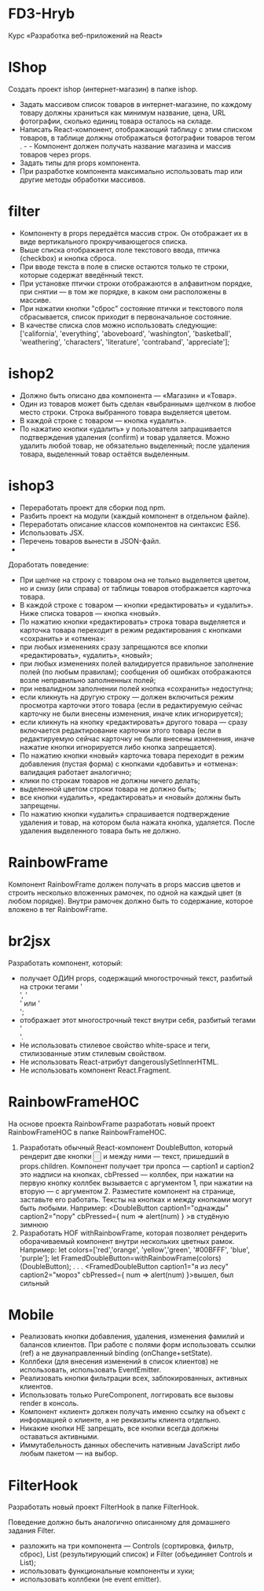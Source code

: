# FD3-Hryb
Курс «Разработка веб-приложений на React»

# IShop
Создать проект ishop (интернет-магазин) в папке ishop.
- Задать массивом список товаров в интернет-магазине, по каждому товару должны храниться как минимум название, цена, URL фотографии, сколько единиц товара осталось на складе.
- Написать React-компонент, отображающий таблицу с этим списком товаров, в таблице должны отображаться фотографии товаров тегом <img>. - - Компонент должен получать название магазина и массив товаров через props.
- Задать типы для props компонента.
- При разработке компонента максимально использовать map или другие методы обработки массивов.

# filter
- Компоненту в props передаётся массив строк. Он отображает их в виде вертикального прокручивающегося списка.
- Выше списка отображается поле текстового ввода, птичка (checkbox) и кнопка сброса.
- При вводе текста в поле в списке остаются только те строки, которые содержат введённый текст.
- При установке птички строки отображаются в алфавитном порядке, при снятии — в том же порядке, в каком они расположены в массиве.
- При нажатии кнопки "сброс" состояние птички и текстового поля сбрасывается, список приходит в первоначальное состояние.
- В качестве списка слов можно использовать следующие:
['california', 'everything', 'aboveboard', 'washington', 'basketball', 'weathering', 'characters', 'literature', 'contraband', 'appreciate'];

# ishop2
- Должно быть описано два компонента — «Магазин» и «Товар».
- Один из товаров может быть сделан «выбранным» щелчком в любое место строки. Строка выбранного товара выделяется цветом.
- В каждой строке с товаром — кнопка «удалить».
- По нажатию кнопки «удалить» у пользователя запрашивается подтверждения удаления (confirm) и товар удаляется. Можно удалить любой товар, не обязательно выделенный; после удаления товара, выделенный товар остаётся выделенным.

# ishop3
- Переработать проект для сборки под npm.
- Разбить проект на модули (каждый компонент в отдельном файле).
- Переработать описание классов компонентов на синтаксис ES6.
- Использовать JSX.
- Перечень товаров вынести в JSON-файл.
- 
Доработать поведение:

- При щелчке на строку с товаром она не только выделяется цветом, но и снизу (или справа) от таблицы товаров отображается карточка товара.
- В каждой строке с товаром — кнопки «редактировать» и «удалить». Ниже списка товаров — кнопка «новый».
- По нажатию кнопки «редактировать» строка товара выделяется и карточка товара переходит в режим редактирования с кнопками «сохранить» и «отмена»:
- при любых изменениях сразу запрещаются все кпопки «редактировать», «удалить», «новый»;
- при любых изменениях полей валидируется правильное заполнение полей (по любым правилам); сообщения об ошибках отображаются возле неправильно заполненных полей;
- при невалидном заполнении полей кнопка «сохранить» недоступна;
- если кликнуть на другую строку — должен включиться режим просмотра карточки этого товара (если в редактируемую сейчас карточку не были внесены изменения, иначе клик игнорируется);
- если кликнуть на кнопку «редактировать» другого товара — сразу включается редактирование карточки этого товара (если в редактируемую сейчас карточку не были внесены изменения, иначе нажатие кнопки игнорируется либо кнопка запрещается).
- По нажатию кнопки «новый» карточка товара переходит в режим добавления (пустая форма) с кнопками «добавить» и «отмена»:
валидация работает аналогично;
- клики по строкам товаров не должны ничего делать;
- выделенной цветом строки товара не должно быть;
- все кнопки «удалить», «редактировать» и «новый» должны быть запрещены.
- По нажатию кнопки «удалить» спрашивается подтверждение удаления и товар, на котором была нажата кнопка, удаляется. После удаления выделенного товара быть не должно.

# RainbowFrame
Компонент RainbowFrame должен получать в props массив цветов и строить несколько вложенных рамочек, по одной на каждый цвет (в любом порядке). Внутри рамочек должно быть то содержание, которое вложено в тег RainbowFrame.

# br2jsx
Разработать компонент, который:

- получает ОДИН props, содержащий многострочный текст, разбитый на строки тегами '<br>', '<br/>' или '<br />';
- отображает этот многострочный текст внутри себя, разбитый тегами '<br>'.
- Не использовать стилевое свойство white-space и теги, стилизованные этим стилевым свойством.
- Не использовать React-атрибут dangerouslySetInnerHTML.
- Не использовать компонент React.Fragment.

# RainbowFrameHOC
На основе проекта RainbowFrame разработать новый проект RainbowFrameHOC в папке RainbowFrameHOC.
1. Разработать обычный React-компонент DoubleButton, который рендерит две кнопки <input type=button> и между ними — текст, пришедший в props.children.
Компонент получает три пропса — caption1 и caption2 это надписи на кнопках, cbPressed — коллбек, при нажатии на первую кнопку коллбек вызывается с аргументом 1, при нажатии на вторую — с аргументом 2.
Разместите компонент на странице, заставьте его работать. Тексты на кнопках и между кнопками могут быть любыми.
Например:
<DoubleButton caption1="однажды" caption2="пору" cbPressed={ num => alert(num) } >в студёную зимнюю</DoubleButton>
2. Разработать HOF withRainbowFrame, которая позволяет рендерить оборачиваемый компонент внутри нескольких цветных рамок.
Например:
let colors=['red','orange', 'yellow','green', '#00BFFF', 'blue', 'purple'];
let FramedDoubleButton=withRainbowFrame(colors)(DoubleButton);
. . .
<FramedDoubleButton caption1="я из лесу" caption2="мороз" cbPressed={ num => alert(num) }>вышел, был сильный</FramedDoubleButton>

# Mobile
- Реализовать кнопки добавления, удаления, изменения фамилий и балансов клиентов. При работе с полями форм использовать ссылки (ref) а не двунаправленный binding (onChange+setState).
- Коллбеки (для внесения изменений в список клиентов) не использовать, использовать EventEmitter.
- Реализовать кнопки фильтрации всех, заблокированных, активных клиентов.
- Использовать только PureComponent, логгировать все вызовы render в консоль.
- Компонент «клиент» должен получать именно ссылку на объект с информацией о клиенте, а не реквизиты клиента отдельно.
- Никакие кнопки НЕ запрещать, все кнопки всегда должны оставаться активными.
- Иммутабельность данных обеспечить нативным JavaScript либо любым пакетом — на выбор.

# FilterHook
Разработать новый проект FilterHook в папке FilterHook.

Поведение должно быть аналогично описанному для домашнего задания Filter.

- разложить на три компонента — Controls (сортировка, фильтр, сброс), List (результирующий список) и Filter (объединяет Controls и List);
- использовать функциональные компоненты и хуки;
- использовать коллбеки (не event emitter).
